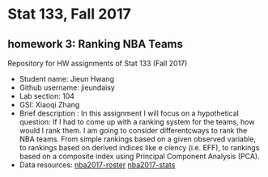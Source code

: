 # Stat 133, Fall 2017
## homework 3: Ranking NBA Teams

Repository for HW assignments of Stat 133 (Fall 2017)

- Student name: Jieun Hwang
- Github username: jieundaisy
- Lab section: 104
- GSI: Xiaoqi Zhang
- Brief description : In this assignment I will focus on a hypothetical question: If I had to come up with a        ranking system for the teams, how would I rank them. I am going to consider differentcways to rank the NBA teams. From simple rankings based on a given observed variable, to rankings based on derived indices like e ciency (i.e. EFF), to rankings based on a composite index using Principal Component Analysis (PCA).
- Data resources:
  [nba2017-roster](https://raw.githubusercontent.com/ucb-stat133/stat133-fall-2017/master/data/nba2017-roster.csv)
  [nba2017-stats](https://raw.githubusercontent.com/ucb-stat133/stat133-fall-2017/master/data/nba2017-stats.csv)





